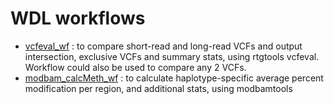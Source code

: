 # WDL workflows

* [vcfeval_wf](https://github.com/shlokanegi/wdl_workflows/tree/master/vcfeval_wf) : to compare short-read and long-read VCFs and output intersection, exclusive VCFs and summary stats, using rtgtools vcfeval. Workflow could also be used to compare any 2 VCFs.
* [modbam_calcMeth_wf](https://github.com/shlokanegi/wdl_workflows/tree/master/modbam_calcMeth_wf) : to calculate haplotype-specific average percent modification per region, and additional stats, using modbamtools